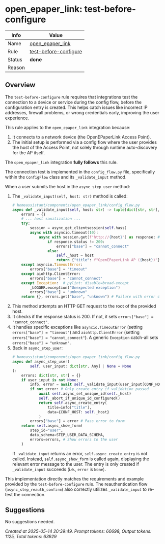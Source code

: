 # open_epaper_link: test-before-configure

| Info   | Value                                                                    |
|--------|--------------------------------------------------------------------------|
| Name   | [open_epaper_link](https://github.com/OpenEPaperLink/Home_Assistant_Integration) |
| Rule   | [test-before-configure](https://developers.home-assistant.io/docs/core/integration-quality-scale/rules/test-before-configure)                                                     |
| Status | **done**                                       |
| Reason |                                                                          |

## Overview

The `test-before-configure` rule requires that integrations test the connection to a device or service during the config flow, before the configuration entry is created. This helps catch issues like incorrect IP addresses, firewall problems, or wrong credentials early, improving the user experience.

This rule applies to the `open_epaper_link` integration because:
1.  It connects to a network device (the OpenEPaperLink Access Point).
2.  The initial setup is performed via a config flow where the user provides the host of the Access Point, not solely through runtime auto-discovery for the AP itself.

The `open_epaper_link` integration **fully follows** this rule.

The connection test is implemented in the `config_flow.py` file, specifically within the `ConfigFlow` class and its `_validate_input` method.

When a user submits the host in the `async_step_user` method:
1.  The `_validate_input(self, host: str)` method is called:
    ```python
    # homeassistant/components/open_epaper_link/config_flow.py
    async def _validate_input(self, host: str) -> tuple[dict[str, str], str | None]:
        errors = {}
        # ... host sanitization ...
        try:
            session = async_get_clientsession(self.hass)
            async with asyncio.timeout(10):
                async with session.get(f"http://{host}") as response: # Test call
                    if response.status != 200:
                        errors["base"] = "cannot_connect"
                    else:
                        self._host = host
                        return {"title": f"OpenEPaperLink AP ({host})"}, None # Success
        except asyncio.TimeoutError:
            errors["base"] = "timeout"
        except aiohttp.ClientError:
            errors["base"] = "cannot_connect"
        except Exception:  # pylint: disable=broad-except
            _LOGGER.exception("Unexpected exception")
            errors["base"] = "unknown"
        return {}, errors.get("base", "unknown") # Failure with error code
    ```
2.  This method attempts an HTTP GET request to the root of the provided host.
3.  It checks if the response status is 200. If not, it sets `errors["base"] = "cannot_connect"`.
4.  It handles specific exceptions like `asyncio.TimeoutError` (setting `errors["base"] = "timeout"`) and `aiohttp.ClientError` (setting `errors["base"] = "cannot_connect"`). A generic `Exception` catch-all sets `errors["base"] = "unknown"`.
5.  Back in `async_step_user`:
    ```python
    # homeassistant/components/open_epaper_link/config_flow.py
    async def async_step_user(
            self, user_input: dict[str, Any] | None = None
    ):
        errors: dict[str, str] = {}
        if user_input is not None:
            info, error = await self._validate_input(user_input[CONF_HOST])
            if not error: # Only create entry if validation passed
                await self.async_set_unique_id(self._host)
                self._abort_if_unique_id_configured()
                return self.async_create_entry(
                    title=info["title"],
                    data={CONF_HOST: self._host}
                )
            errors["base"] = error # Pass error to form
        return self.async_show_form(
            step_id="user",
            data_schema=STEP_USER_DATA_SCHEMA,
            errors=errors, # Show errors to the user
        )
    ```
    If `_validate_input` returns an error, `self.async_create_entry` is not called. Instead, `self.async_show_form` is called again, displaying the relevant error message to the user. The entry is only created if `_validate_input` succeeds (i.e., `error` is `None`).

This implementation directly matches the requirements and example provided by the `test-before-configure` rule. The reauthentication flow (`async_step_reauth_confirm`) also correctly utilizes `_validate_input` to re-test the connection.

## Suggestions

No suggestions needed.

_Created at 2025-05-14 20:39:49. Prompt tokens: 60698, Output tokens: 1125, Total tokens: 63929_
